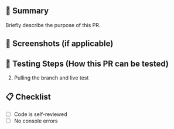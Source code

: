 ## 📌 Summary

Briefly describe the purpose of this PR.

## 📸 Screenshots (if applicable)

<!-- Add before/after screenshots or GIFs -->

## 🧪 Testing Steps (How this PR can be tested)

2. Pulling the branch and live test

## 📋 Checklist

- [ ] Code is self-reviewed
- [ ] No console errors
